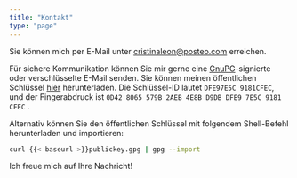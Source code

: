 ```yaml
---
title: "Kontakt"
type: "page"
---
```

Sie können mich per E-Mail unter [cristinaleon@posteo.com](mailto:cristinaleon@posteo.com) erreichen.

Für sichere Kommunikation können Sie mir gerne eine [GnuPG](https://gnupg.org)-signierte oder verschlüsselte E-Mail senden.
Sie können meinen öffentlichen Schlüssel [hier](/publickey.gpg) herunterladen.
Die Schlüssel-ID lautet `DFE97E5C 9181CFEC`, und der Fingerabdruck ist `0D42 8065 579B 2AEB 4E8B D9DB DFE9 7E5C 9181 CFEC` .

Alternativ können Sie den öffentlichen Schlüssel mit folgendem Shell-Befehl herunterladen und importieren:
```bash
curl {{< baseurl >}}publickey.gpg | gpg --import
```

Ich freue mich auf Ihre Nachricht!